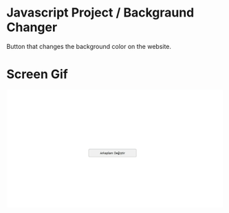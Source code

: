 # Javascript Project / Backgraund Changer
Button that changes the background color on the website.

# Screen Gif
![](screen.gif)

